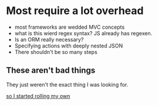 # Most require a lot overhead #
+ most frameworks are wedded MVC concepts
+ what is this wierd regex syntax? JS already has regexen.
+ Is an ORM really necessary?
+ Specifying actions with deeply nested JSON
+ There shouldn't be so many steps

## These aren't bad things ##

They just weren't the exact thing I was looking for.

[so I started rolling my own](first_steps)


